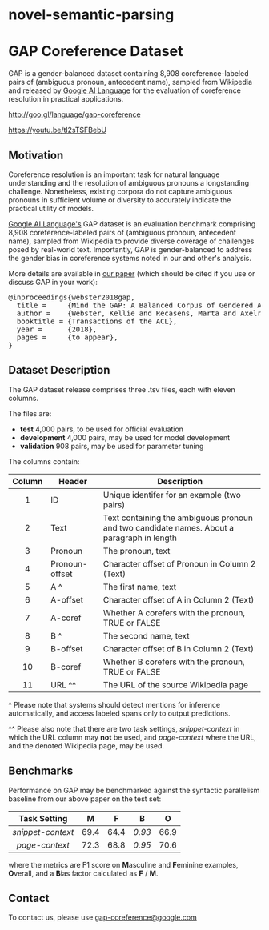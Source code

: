 # novel-semantic-parsing

# GAP Coreference Dataset

GAP is a gender-balanced dataset containing 8,908 coreference-labeled pairs of (ambiguous pronoun, antecedent name), sampled from Wikipedia and released by [Google AI Language](https://ai.google/research/teams/language/) for the evaluation of coreference resolution in practical applications.

http://goo.gl/language/gap-coreference

https://youtu.be/tl2sTSFBebU


## Motivation

Coreference resolution is an important task for natural language understanding and the resolution of ambiguous pronouns a longstanding challenge.
Nonetheless, existing corpora do not capture ambiguous pronouns in sufficient volume or diversity to accurately indicate the practical utility of models.

[Google AI Language's](https://ai.google/research/teams/language/) GAP dataset is an evaluation benchmark comprising 8,908 coreference-labeled pairs of (ambiguous pronoun, antecedent name), sampled from Wikipedia to provide diverse coverage of challenges posed by real-world text.
Importantly, GAP is gender-balanced to address the gender bias in coreference systems noted in our and other's analysis.

More details are available in [our paper](https://arxiv.org/abs/1810.05201) (which should be cited if you use or discuss GAP in your work):

</p>
<div class="highlight highlight-source-shell"><pre>
@inproceedings{webster2018gap,
  title =     {Mind the GAP: A Balanced Corpus of Gendered Ambiguou},
  author =    {Webster, Kellie and Recasens, Marta and Axelrod, Vera and Baldridge, Jason},
  booktitle = {Transactions of the ACL},
  year =      {2018},
  pages =     {to appear},
}
</pre></div>

## Dataset Description

The GAP dataset release comprises three .tsv files, each with eleven columns.

The files are:
 * **test** 4,000 pairs, to be used for official evaluation
 * **development** 4,000 pairs, may be used for model development
 * **validation** 908 pairs, may be used for parameter tuning

The columns contain:

Column | Header         | Description
:-----:|----------------|--------------------------------------------
1      | ID             | Unique identifer for an example (two pairs)
2      | Text           | Text containing the ambiguous pronoun and two candidate names. About a paragraph in length
3      | Pronoun        | The pronoun, text
4      | Pronoun-offset | Character offset of Pronoun in Column 2 (Text)
5      | A ^            | The first name, text
6      | A-offset       | Character offset of A in Column 2 (Text)
7      | A-coref        | Whether A corefers with the pronoun, TRUE or FALSE
8      | B ^            | The second name, text
9      | B-offset       | Character offset of B in Column 2 (Text)
10     | B-coref        | Whether B corefers with the pronoun, TRUE or FALSE
11     | URL ^^         | The URL of the source Wikipedia page

^ Please note that systems should detect mentions for inference automatically, and access labeled spans only to output predictions.

^^ Please also note that there are two task settings, *snippet-context* in which the URL column may **not** be used, and *page-context* where the URL, and the denoted Wikipedia page, may be used.

## Benchmarks

Performance on GAP may be benchmarked against the syntactic parallelism baseline from our above paper on the test set:

Task Setting      | M    | F    |  B     | O
:----------------:|------|------|--------|------
*snippet-context* | 69.4 | 64.4 | *0.93* | 66.9
*page-context*    | 72.3 | 68.8 | *0.95* | 70.6

where the metrics are F1 score on **M**asculine and **F**eminine examples, **O**verall, and a **B**ias factor calculated as **F** / **M**.

## Contact
To contact us, please use gap-coreference@google.com
